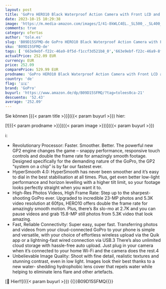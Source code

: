 ```yaml
---
layout: post
title: 'GoPro HERO10 Black Waterproof Action Camera with Front LCD and Touch Back  5.3K60 Ultra HD Video  23MP Photos  1080p Live Streaming  Webcam  Stabilisation'
date: 2023-10-15 10:29:38
image: 'https://m.media-amazon.com/images/I/41-8kWLC4EL._SL500_._SL400_.jpg'
comments: true
category: ofertas
author: 'tole.es'
slug: 'B09D15SFMQ-de GoPro HERO10 Black Waterproof Action Camera with Front LCD...'
sku: 'B09D15SFMQ-de'
tags: [ '663e9ebf-f22c-46a9-8f5d-f1ccf3d521b8_0','663e9ebf-f22c-46a9-8f5d-f1ccf3d521b8_401','663e9ebf-f22c-46a9-8f5d-f1ccf3d521b8_4501','Arborist Merchandising Root','Elektronik & Foto','Kunden-Favoriten: Home Entertainment','Kunden-Favoriten: Technische Produkte','Self Service','Special Features Stores','gopro','🇩🇪', ]
actualPrice: 252.09 EUR
currency: EUR
price: 252.09
comparePrice: 529.99 EUR
prodname: 'GoPro HERO10 Black Waterproof Action Camera with Front LCD and Touch Back  5.3K60 Ultra HD Video  23MP Photos  1080p Live Streaming  Webcam  Stabilisation'
country: 'de'
flag: '🇩🇪'
brand: 'GoPro'
buyurl: 'https://www.amazon.de/dp/B09D15SFMQ/?tag=tolees0ca-21'
descuento: '52.43'
average: '252.09'
---
```


Sie können [{{< param title >}}]({{< param buyurl >}}) hier:

[![{{< param prodname >}}]({{< param image >}})]({{< param buyurl >}})

ℹ️:

- Revolutionary Processor: Faster. Smoother. Better. The powerful new GP2 engine changes the game – snappy performance, responsive touch controls and double the frame rate for amazingly smooth footage. Designed specifically for the demanding nature of the GoPro, the GP2 “system on a chip” is by far our fastest ever.
- HyperSmooth 4.0: HyperSmooth has never been smoother and it’s easy to dial in the best stabilisation at all times. Plus, get even better low-light performance and horizon levelling with a higher tilt limit, so your footage looks perfectly straight when you want it to.
- High-Res Photos Videos, High Frame Rate: Step up to the sharpest-shooting GoPro ever. Upgraded to incredible 23-MP photos and 5.3K video resolution at 60fps, HERO10 offers double the frame rate for amazingly smooth motion. Plus, there’s 8x slo-mo at 2.7K and you can pause videos and grab 15.8-MP still photos from 5.3K video that look amazing.
- Fast, Reliable Connectivity: Super easy, super fast. Transferring photos and videos from your cloud-connected GoPro to your phone is simple and versatile, with your choice of effortless wireless upload via the Quik app or a lightning-fast wired connection via USB.3 There’s also unlimited cloud storage with hassle-free auto upload. Just plug in your camera when it’s connected to your home Wi-Fi and the camera does the rest.4
- Unbelievable Image Quality: Shoot with fine detail, realistic textures and stunning contrast, even in low light. Images look their best thanks to a new water- shedding hydrophobic lens cover that repels water while helping to eliminate lens flare and other artefacts.

[🛒 Hier!!]({{< param buyurl >}})
{{<world>}}B09D15SFMQ{{</world>}}
